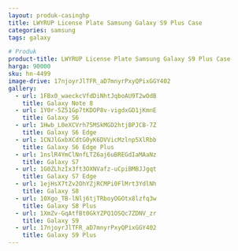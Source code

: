 ```yaml
---
layout: produk-casinghp
title: LWYRUP License Plate Samsung Galaxy S9 Plus Case
categories: samsung
tags: galaxy

# Produk
product-title: LWYRUP License Plate Samsung Galaxy S9 Plus Case
harga: 90000
sku: hn-4499
image-drive: 17njoyrJlTFR_aD7mnyrPxyQPixGGY402
gallery:
  - url: 1FBx0_waeckcVfdDiNhtJqboAU9T2wOdB
    title: Galaxy Note 8
  - url: 1Y0r-5Z51Gp7tKDOP8v-vigdxGD1jKmnE
    title: Galaxy S6
  - url: 1Hwb_L0eXCVrh75MSkMGD2htjBPJCB-7Z
    title: Galaxy S6 Edge
  - url: 1CNJlGxbXCdtG0yK6DVVicMzlnp5XlRbb
    title: Galaxy S6 Edge Plus
  - url: 1nslR4YmClNnfLTZ6aj6uBREGdIaMAaNz
    title: Galaxy S7
  - url: 1G0ZLhzIx3ft3OXNVafz-uCpiBMBJJgqt
    title: Galaxy S7 Edge
  - url: 1ejHsX7tZv2OhYZjRCMPi0FlMrt3YdlNh
    title: Galaxy S8
  - url: 10Xgo_TB-lNlj6tjTRboyOGOtx8lzfq3w
    title: Galaxy S8 Plus
  - url: 1XmZv-GqAtfBt0GkYZPQ1OSQc7ZDNV_zr
    title: Galaxy S9
  - url: 17njoyrJlTFR_aD7mnyrPxyQPixGGY402
    title: Galaxy S9 Plus
---
```

